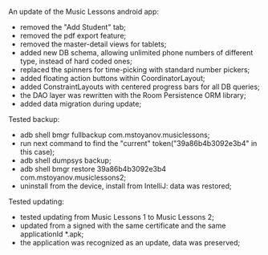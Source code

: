 An update of the Music Lessons android app:
- removed the "Add Student" tab;
- removed the pdf export feature;
- removed the master-detail views for tablets;
- added new DB schema, allowing unlimited phone numbers of different type, instead of hard coded ones;
- replaced the spinners for time-picking with standard number pickers;
- added floating action buttons within CoordinatorLayout;
- added ConstraintLayouts with centered progress bars for all DB queries;
- the DAO layer was rewritten with the Room Persistence ORM library;
- added data migration during update;

Tested backup:
- adb shell bmgr fullbackup com.mstoyanov.musiclessons;
- run next command to find the "current" token("39a86b4b3092e3b4" in this case);
- adb shell dumpsys backup;
- adb shell bmgr restore 39a86b4b3092e3b4 com.mstoyanov.musiclessons2;
- uninstall from the device, install from IntelliJ: data was restored;

Tested updating:
- tested updating from Music Lessons 1 to Music Lessons 2;
- updated from a signed with the same certificate and the same applicationId *.apk;
- the application was recognized as an update, data was preserved;

